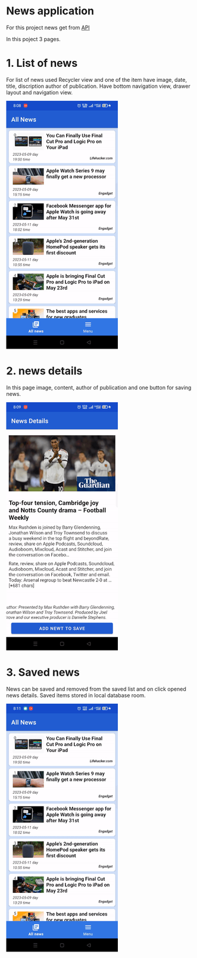 # News application 
For this project news get from [API](https://newsapi.org/)

In this poject 3 pages.

# 1. List of news
For list of news used Recycler view and one of the item have image, date, title, discription author of publication.
Have bottom navigation view, drawer layout and navigation view.

![](https://github.com/Erdaulet0341/AndroidStudioProjects/blob/master/NewsUs/Readme/ezgif.com-resize%20(10).gif)

# 2. news details
In this page image, content, author of publication and one button for saving news.

![](https://github.com/Erdaulet0341/AndroidStudioProjects/blob/master/NewsUs/Readme/ezgif.com-resize%20(11).gif)

# 3. Saved news
News can be saved and removed from the saved list and on click opened news details. 
Saved items stored in local database room.

![](https://github.com/Erdaulet0341/AndroidStudioProjects/blob/master/NewsUs/Readme/ezgif.com-resize%20(9).gif)
